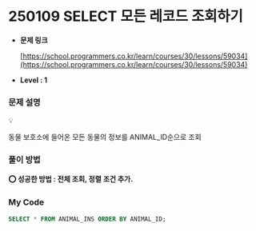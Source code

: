 # 250109 SELECT 모든 레코드 조회하기

- **문제 링크**
    
    [https://school.programmers.co.kr/learn/courses/30/lessons/59034](https://school.programmers.co.kr/learn/courses/30/lessons/59034)
    
- **Level : 1**

### 문제 설명

<aside>
💡

동물 보호소에 들어온 모든 동물의 정보를 ANIMAL_ID순으로 조회

</aside>

### 풀이 방법

<aside>

**⭕ 성공한 방법 : 전체 조회, 정렬 조건 추가.**

</aside>

### My Code

```sql
SELECT * FROM ANIMAL_INS ORDER BY ANIMAL_ID;
```